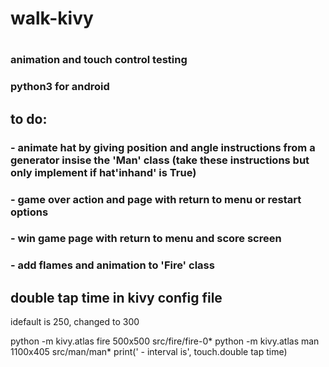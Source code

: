 # walk-kivy
# 

### animation and touch control testing
### python3 for android

## to do:
### - animate hat by giving position and angle instructions from a generator insise the 'Man' class (take these instructions but only implement if hat'inhand' is True)
### - game over action and page with return to menu or restart options
### - win game page with return to menu and score screen
### - add flames and animation to 'Fire' class


## double tap time in kivy config file
idefault is 250, changed to 300

python -m kivy.atlas fire 500x500 src/fire/fire-0*
python -m kivy.atlas man 1100x405 src/man/man*
print(' - interval is', touch.double tap time)
